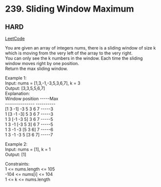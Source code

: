 # 239. Sliding Window Maximum

## HARD

[LeetCode](https://leetcode.cn/problems/sliding-window-maximum/)

You are given an array of integers nums, there is a sliding window of size k which is moving from the very left of the array to the very right. \
You can only see the k numbers in the window. Each time the sliding window moves right by one position.\
Return the max sliding window.
 

Example 1:\
Input: nums = [1,3,-1,-3,5,3,6,7], k = 3\
Output: [3,3,5,5,6,7]\
Explanation: \
Window position               -----Max\
---------------              ----------\
[1  3  -1] -3  5  3  6  7       -----3\
 1 [3  -1  -3] 5  3  6  7       -----3\
 1  3 [-1  -3  5] 3  6  7       -----5\
 1  3  -1 [-3  5  3] 6  7       -----5\
 1  3  -1  -3 [5  3  6] 7       -----6\
 1  3  -1  -3  5 [3  6  7]      -----7
 
Example 2:\
Input: nums = [1], k = 1\
Output: [1]
 

Constraints:\
1 <= nums.length <= 105\
-104 <= nums[i] <= 104\
1 <= k <= nums.length
